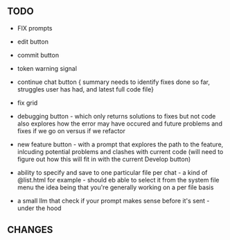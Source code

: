 TODO
---

- FIX prompts 

- edit button
- commit button
- token warning signal
- continue chat button
{ summary needs to identify fixes done so far, struggles user has had, and latest full code file}
- fix grid


- debugging button - which only returns solutions to fixes but not code
also explores how the error may have occured and future problems and fixes if we go on
versus if we refactor

- new feature button - with a prompt that explores the path to the feature, inlcuding potential problems and clashes with current code
(will need to figure out how this will fit in with the current Develop button)


- ability to specify and save to one particular file per chat - a kind of @list.html for example - should eb able to select it from the system file menu
the idea being that you're generally working on a per file basis

- a small llm that check if your prompt makes sense before it's sent - under the hood

CHANGES
---